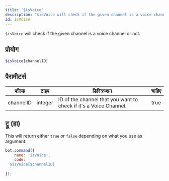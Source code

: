 ```yaml
---
title: '$isVoice'
description: '$isVoice will check if the given channel is a voice channel or not.'
id: isVoice
---
```


`$isVoice` will check if the given channel is a voice channel or not.

## प्रोयोग

```php
$isVoice[channelID]
```

## पैरामीटर्स

| फील्ड     | टाइप    | डिस्क्रिप्शन                                                      | चाहिए |
| --------- | ------- | ----------------------------------------------------------------- |:-----:|
| channelID | integer | ID of the channel that you want to check if it's a Voice Channel. | true  |

## ट्रू (हा)

This will return either `true` or `false` depending on what you use as argument:

```javascript
bot.command({
    name: 'isVoice',
    code: `
  $isVoice[$channelID]
  `
});
```